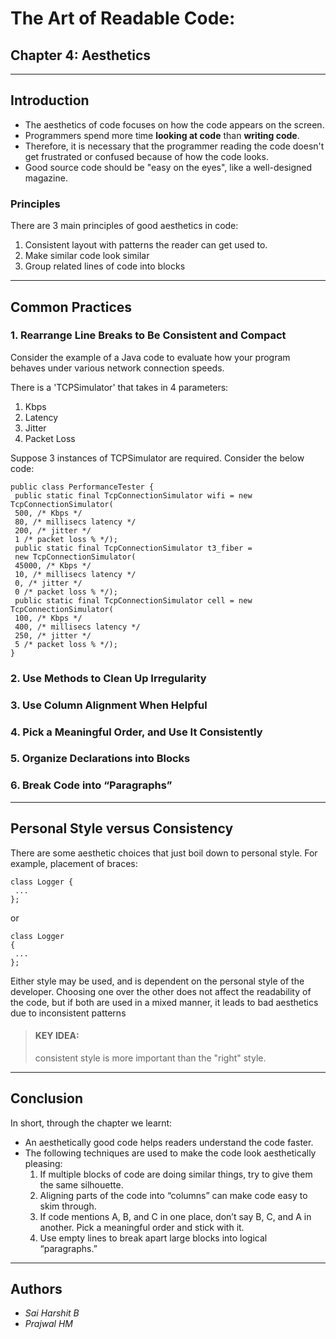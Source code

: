 # The Art of Readable Code: 
## Chapter 4: Aesthetics
---
## Introduction
- The aesthetics of code focuses on how the code appears on the screen.
- Programmers spend more time **looking at code** than **writing code**.
- Therefore, it is necessary that the programmer reading the code doesn't get frustrated or confused because of how the code looks.
- Good source code should be "easy on the eyes", like a well-designed magazine.

### Principles

There are 3 main principles of good aesthetics in code:
1. Consistent layout with patterns the reader can get used to.
2. Make similar code look similar
3. Group related lines of code into blocks
---
## Common Practices

### 1. Rearrange Line Breaks to Be Consistent and Compact
Consider the example of a Java code to evaluate how your program behaves under various
network connection speeds. 

There is a 'TCPSimulator' that takes in 4 parameters: 
1. Kbps
2. Latency
3. Jitter
4. Packet Loss

Suppose 3 instances of TCPSimulator are required. Consider the below code:
```
public class PerformanceTester {
 public static final TcpConnectionSimulator wifi = new TcpConnectionSimulator(
 500, /* Kbps */
 80, /* millisecs latency */
 200, /* jitter */
 1 /* packet loss % */);
 public static final TcpConnectionSimulator t3_fiber =
 new TcpConnectionSimulator(
 45000, /* Kbps */
 10, /* millisecs latency */
 0, /* jitter */
 0 /* packet loss % */);
 public static final TcpConnectionSimulator cell = new TcpConnectionSimulator(
 100, /* Kbps */
 400, /* millisecs latency */
 250, /* jitter */
 5 /* packet loss % */);
}
```

### 2. Use Methods to Clean Up Irregularity

### 3. Use Column Alignment When Helpful

### 4. Pick a Meaningful Order, and Use It Consistently

### 5. Organize Declarations into Blocks

### 6. Break Code into “Paragraphs”
---
## Personal Style versus Consistency
There are some aesthetic choices that just boil down to personal style. 
For example, placement of braces:
```
class Logger {
 ...
};
```
or 
```
class Logger 
{
 ...
};
```
Either style may be used, and is dependent on the personal style of the developer.
Choosing one over the other does not affect the readability of the code, but if both are used in a mixed manner, it leads to bad aesthetics due to inconsistent patterns
> #### KEY IDEA:
> consistent style is more important than the "right" style.
---
## Conclusion
In short, through the chapter we learnt: 
- An aesthetically good code helps readers understand the code faster.
- The following techniques are used to make the code look aesthetically pleasing:
    1. If multiple blocks of code are doing similar things, try to give them the same silhouette.
    2. Aligning parts of the code into “columns” can make code easy to skim through.
    3. If code mentions A, B, and C in one place, don’t say B, C, and A in another. Pick a
       meaningful order and stick with it.
    4. Use empty lines to break apart large blocks into logical “paragraphs.”
---
## Authors
- *Sai Harshit B*
- *Prajwal HM*